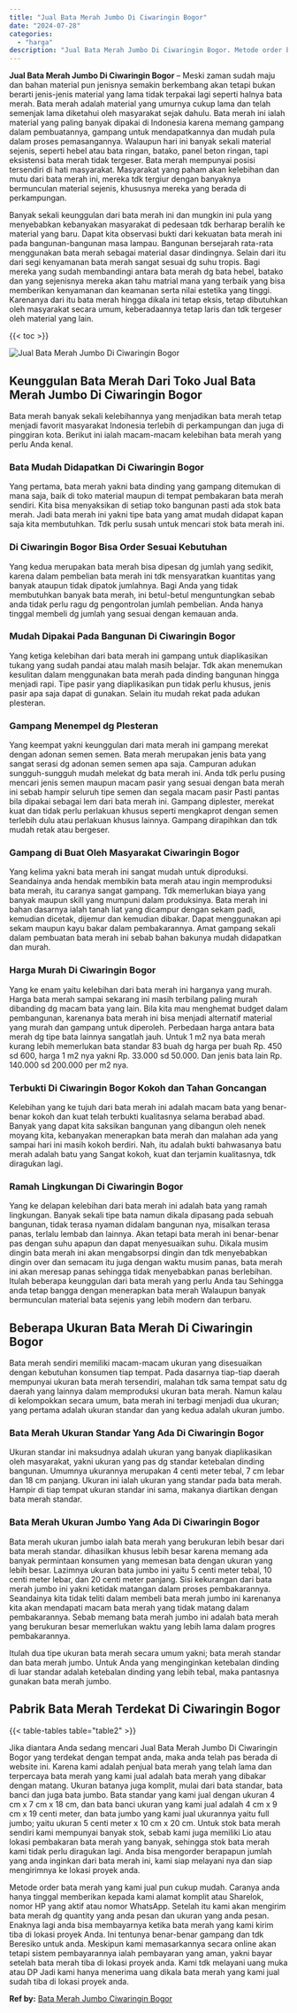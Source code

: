 ```yaml
---
title: "Jual Bata Merah Jumbo Di Ciwaringin Bogor"
date: "2024-07-28"
categories: 
  - "harga"
description: "Jual Bata Merah Jumbo Di Ciwaringin Bogor. Metode order bata merah yang kami jual pun cukup mudah. Caranya anda hanya tinggal memberikan kepada kami alamat k..."
---
```


**Jual Bata Merah Jumbo Di Ciwaringin Bogor** – Meski zaman sudah maju dan bahan material pun jenisnya semakin berkembang akan tetapi bukan berarti jenis-jenis material yang lama tidak terpakai lagi seperti halnya bata merah. Bata merah adalah material yang umurnya cukup lama dan telah semenjak lama diketahui oleh masyarakat sejak dahulu. Bata merah ini ialah material yang paling banyak dipakai di Indonesia karena memang gampang dalam pembuatannya, gampang untuk mendapatkannya dan mudah pula dalam proses pemasangannya. Walaupun hari ini banyak sekali material sejenis, seperti hebel atau bata ringan, batako, panel beton ringan, tapi eksistensi bata merah tidak tergeser. Bata merah mempunyai posisi tersendiri di hati masyarakat. Masyarakat yang paham akan kelebihan dan mutu dari bata merah ini, mereka tdk tergiur dengan banyaknya bermunculan material sejenis, khususnya mereka yang berada di perkampungan.

Banyak sekali keunggulan dari bata merah ini dan mungkin ini pula yang menyebabkan kebanyakan masyarakat di pedesaan tdk berharap beralih ke material yang baru. Dapat kita observasi bukti dari kekuatan bata merah ini pada bangunan-bangunan masa lampau. Bangunan bersejarah rata-rata menggunakan bata merah sebagai material dasar dindingnya. Selain dari itu dari segi kenyamanan bata merah sangat sesuai dg suhu tropis. Bagi mereka yang sudah membandingi antara bata merah dg bata hebel, batako dan yang sejenisnya mereka akan tahu matrial mana yang terbaik yang bisa memberikan kenyamanan dan keamanan serta nilai estetika yang tinggi. Karenanya dari itu bata merah hingga dikala ini tetap eksis, tetap dibutuhkan oleh masyarakat secara umum, keberadaannya tetap laris dan tdk tergeser oleh material yang lain.

{{< toc >}}

![Jual Bata Merah Jumbo Di Ciwaringin Bogor](/images/jual-bata-merah-04.png)

## Keunggulan Bata Merah Dari Toko Jual Bata Merah Jumbo Di Ciwaringin Bogor

Bata merah banyak sekali kelebihannya yang menjadikan bata merah tetap menjadi favorit masyarakat Indonesia terlebih di perkampungan dan juga di pinggiran kota. Berikut ini ialah macam-macam kelebihan bata merah yang perlu Anda kenal.

### Bata Mudah Didapatkan Di Ciwaringin Bogor

Yang pertama, bata merah yakni bata dinding yang gampang ditemukan di mana saja, baik di toko material maupun di tempat pembakaran bata merah sendiri. Kita bisa menyaksikan di setiap toko bangunan pasti ada stok bata merah. Jadi bata merah ini yakni tipe bata yang amat mudah didapat kapan saja kita membutuhkan. Tdk perlu susah untuk mencari stok bata merah ini.

### Di Ciwaringin Bogor Bisa Order Sesuai Kebutuhan

Yang kedua merupakan bata merah bisa dipesan dg jumlah yang sedikit, karena dalam pembelian bata merah ini tdk mensyaratkan kuantitas yang banyak ataupun tidak dipatok jumlahnya. Bagi Anda yang tidak membutuhkan banyak bata merah, ini betul-betul menguntungkan sebab anda tidak perlu ragu dg pengontrolan jumlah pembelian. Anda hanya tinggal membeli dg jumlah yang sesuai dengan kemauan anda.

### Mudah Dipakai Pada Bangunan Di Ciwaringin Bogor

Yang ketiga kelebihan dari bata merah ini gampang untuk diaplikasikan tukang yang sudah pandai atau malah masih belajar. Tdk akan menemukan kesulitan dalam menggunakan bata merah pada dinding bangunan hingga menjadi rapi. Tipe pasir yang diaplikasikan pun tidak perlu khusus, jenis pasir apa saja dapat di gunakan. Selain itu mudah rekat pada adukan plesteran.

### Gampang Menempel dg Plesteran

Yang keempat yakni keunggulan dari mata merah ini gampang merekat dengan adonan semen semen. Bata merah merupakan jenis bata yang sangat serasi dg adonan semen semen apa saja. Campuran adukan sungguh-sungguh mudah melekat dg bata merah ini. Anda tdk perlu pusing mencari jenis semen maupun macam pasir yang sesuai dengan bata merah ini sebab hampir seluruh tipe semen dan segala macam pasir Pasti pantas bila dipakai sebagai lem dari bata merah ini. Gampang diplester, merekat kuat dan tidak perlu perlakuan khusus seperti mengkaprot dengan semen terlebih dulu atau perlakuan khusus lainnya. Gampang dirapihkan dan tdk mudah retak atau bergeser.

### Gampang di Buat Oleh Masyarakat Ciwaringin Bogor

Yang kelima yakni bata merah ini sangat mudah untuk diproduksi. Seandainya anda hendak membikin bata merah atau ingin memproduksi bata merah, itu caranya sangat gampang. Tdk memerlukan biaya yang banyak maupun skill yang mumpuni dalam produksinya. Bata merah ini bahan dasarnya ialah tanah liat yang dicampur dengan sekam padi, kemudian dicetak, dijemur dan kemudian dibakar. Dapat menggunakan api sekam maupun kayu bakar dalam pembakarannya. Amat gampang sekali dalam pembuatan bata merah ini sebab bahan bakunya mudah didapatkan dan murah.

### Harga Murah Di Ciwaringin Bogor

Yang ke enam yaitu kelebihan dari bata merah ini harganya yang murah. Harga bata merah sampai sekarang ini masih terbilang paling murah dibanding dg macam bata yang lain. Bila kita mau menghemat budget dalam pembangunan, karenanya bata merah ini bisa menjadi alternatif material yang murah dan gampang untuk diperoleh. Perbedaan harga antara bata merah dg tipe bata lainnya sangatlah jauh. Untuk 1 m2 nya bata merah kurang lebih memerlukan bata standar 83 buah dg harga per buah Rp. 450 sd 600, harga 1 m2 nya yakni Rp. 33.000 sd 50.000. Dan jenis bata lain Rp. 140.000 sd 200.000 per m2 nya.

### Terbukti Di Ciwaringin Bogor Kokoh dan Tahan Goncangan

Kelebihan yang ke tujuh dari bata merah ini adalah macam bata yang benar-benar kokoh dan kuat telah terbukti kualitasnya selama berabad abad. Banyak yang dapat kita saksikan bangunan yang dibangun oleh nenek moyang kita, kebanyakan menerapkan bata merah dan malahan ada yang sampai hari ini masih kokoh berdiri. Nah, itu adalah bukti bahwasanya batu merah adalah batu yang Sangat kokoh, kuat dan terjamin kualitasnya, tdk diragukan lagi.

### Ramah Lingkungan Di Ciwaringin Bogor

Yang ke delapan kelebihan dari bata merah ini adalah bata yang ramah lingkungan. Banyak sekali tipe bata namun dikala dipasang pada sebuah bangunan, tidak terasa nyaman didalam bangunan nya, misalkan terasa panas, terlalu lembab dan lainnya. Akan tetapi bata merah ini benar-benar pas dengan suhu apapun dan dapat menyesuaikan suhu. Dikala musim dingin bata merah ini akan mengabsorpsi dingin dan tdk menyebabkan dingin over dan semacam itu juga dengan waktu musim panas, bata merah ini akan meresap panas sehingga tidak menyebabkan panas berlebihan. Itulah beberapa keunggulan dari bata merah yang perlu Anda tau Sehingga anda tetap bangga dengan menerapkan bata merah Walaupun banyak bermunculan material bata sejenis yang lebih modern dan terbaru.

## Beberapa Ukuran Bata Merah Di Ciwaringin Bogor

Bata merah sendiri memiliki macam-macam ukuran yang disesuaikan dengan kebutuhan konsumen tiap tempat. Pada dasarnya tiap-tiap daerah mempunyai ukuran bata merah tersendiri, malahan tdk sama tempat satu dg daerah yang lainnya dalam memproduksi ukuran bata merah. Namun kalau di kelompokkan secara umum, bata merah ini terbagi menjadi dua ukuran; yang pertama adalah ukuran standar dan yang kedua adalah ukuran jumbo.

### Bata Merah Ukuran Standar Yang Ada Di Ciwaringin Bogor

Ukuran standar ini maksudnya adalah ukuran yang banyak diaplikasikan oleh masyarakat, yakni ukuran yang pas dg standar ketebalan dinding bangunan. Umumnya ukurannya merupakan 4 centi meter tebal, 7 cm lebar dan 18 cm panjang. Ukuran ini ialah ukuran yang standar pada bata merah. Hampir di tiap tempat ukuran standar ini sama, makanya diartikan dengan bata merah standar.

### Bata Merah Ukuran Jumbo Yang Ada Di Ciwaringin Bogor

Bata merah ukuran jumbo ialah bata merah yang berukuran lebih besar dari bata merah standar. dihasilkan khusus lebih besar karena memang ada banyak permintaan konsumen yang memesan bata dengan ukuran yang lebih besar. Lazimnya ukuran bata jumbo ini yaitu 5 centi meter tebal, 10 centi meter lebar, dan 20 centi meter panjang. Sisi kekurangan dari bata merah jumbo ini yakni ketidak matangan dalam proses pembakarannya. Seandainya kita tidak teliti dalam membeli bata merah jumbo ini karenanya kita akan mendapati macam bata merah yang tidak matang dalam pembakarannya. Sebab memang bata merah jumbo ini adalah bata merah yang berukuran besar memerlukan waktu yang lebih lama dalam progres pembakarannya.

Itulah dua tipe ukuran bata merah secara umum yakni; bata merah standar dan bata merah jumbo. Untuk Anda yang menginginkan ketebalan dinding di luar standar adalah ketebalan dinding yang lebih tebal, maka pantasnya gunakan bata merah jumbo.

## Pabrik Bata Merah Terdekat Di Ciwaringin Bogor

{{< table-tables table="table2" >}}

Jika diantara Anda sedang mencari Jual Bata Merah Jumbo Di Ciwaringin Bogor yang terdekat dengan tempat anda, maka anda telah pas berada di website ini. Karena kami adalah penjual bata merah yang telah lama dan terpercaya bata merah yang kami jual adalah bata merah yang dibakar dengan matang. Ukuran batanya juga komplit, mulai dari bata standar, bata banci dan juga bata jumbo. Bata standar yang kami jual dengan ukuran 4 cm x 7 cm x 18 cm, dan bata banci ukuran yang kami jual adalah 4 cm x 9 cm x 19 centi meter, dan bata jumbo yang kami jual ukurannya yaitu full jumbo; yaitu ukuran 5 centi meter x 10 cm x 20 cm. Untuk stok bata merah sendiri kami mempunyai banyak stok, sebab kami juga memiliki Lio atau lokasi pembakaran bata merah yang banyak, sehingga stok bata merah kami tidak perlu diragukan lagi. Anda bisa mengorder berapapun jumlah yang anda inginkan dari bata merah ini, kami siap melayani nya dan siap mengirimnya ke lokasi proyek anda.

Metode order bata merah yang kami jual pun cukup mudah. Caranya anda hanya tinggal memberikan kepada kami alamat komplit atau Sharelok, nomor HP yang aktif atau nomor WhatsApp. Setelah itu kami akan mengirim bata merah dg quantity yang anda pesan dan ukuran yang anda pesan. Enaknya lagi anda bisa membayarnya ketika bata merah yang kami kirim tiba di lokasi proyek Anda. Ini tentunya benar-benar gampang dan tdk Beresiko untuk anda. Meskipun kami memasarkannya secara online akan tetapi sistem pembayarannya ialah pembayaran yang aman, yakni bayar setelah bata merah tiba di lokasi proyek anda. Kami tdk melayani uang muka atau DP Jadi kami hanya menerima uang dikala bata merah yang kami jual sudah tiba di lokasi proyek anda.

**Ref by:** [Bata Merah Jumbo Ciwaringin Bogor](https://id.wikipedia.org/wiki/Bata)
